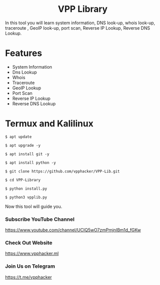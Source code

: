 <h1 align="center">VPP Library</h1>
<p align="center">
  
In this tool you will learn system information, DNS look-up, whois look-up, traceroute , GeoIP look-up, port scan, Reverse IP Lookup, Reverse DNS Lookup.

# Features 
- System Information
- Dns Lookup
- Whois
- Traceroute
- GeoIP Lookup
- Port Scan
- Reverse IP Lookup
- Reverse DNS Lookup 

# Termux and Kalilinux 
  
```
$ apt update 
```
```
$ apt upgrade -y
```
```
$ apt install git -y
```
```
$ apt install python -y
```
```
$ git clone https://github.com/vpphacker/VPP-Lib.git
```
```
$ cd VPP-Library
```
```
$ python install.py
```
```
$ python3 vpplib.py
```

Now this tool will guide you. 

### Subscribe YouTube Channel 
https://www.youtube.com/channel/UCIQ5wO7zmPmjnIBm1d_fGKw

### Check Out Website 
https://www.vpphacker.ml

### Join Us on Telegram 
https://t.me/vpphacker
